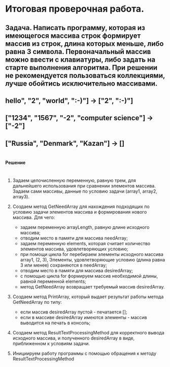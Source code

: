 # Итоговая проверочная работа.

## Задача. Написать программу, которая из имеющегося массива строк формирует массив из строк, длина которых меньше, либо равна 3 символа. Первоначальный массив можно ввести с клавиатуры, либо задать на старте выполнения алгоритма. При решении не рекомендуется пользоваться коллекциями, лучше обойтись исключительно массивами.
## hello", "2", "world", ":-)"] → ["2", ":-)"]
## ["1234", "1567", "-2", "computer science"] → ["-2"]
## ["Russia", "Denmark", "Kazan"] → []

#
**Решение**
#
1. Задаем целочисленную переменную, равную трем, для дальнейшего использования при сравнении элементов массива. Задаем сами массивы, данные по условию задачи (array1, array2, array3).
2. Создаем метод GetNeedArray для нахождения подходящих по условию задачи элементов массива и формирования нового массива. Для чего:
    * задаем переменную arrayLength, равную длине исходного массива;
    * отводим место в памяти для массива needArray;
    * задаем переменную elements, которая считает количество элементов массива, удовлетворяющих условию; 
    * при помощи цикла for перебираем элементы исходного массива array1, (2, 3), Элементы, удовлетворяющие условию (длина равна 3 или менее) сохраняются в needArray;
    * отводим место в памяти для массива desiredArray;
    * с помощью цикла for формируем массив необходимой длины, равной переменной elements;
    * метод GetNeedArray возвращает требуемый массив desiredArray.
3. Создаем метод PrintArray, который выдает результат работы метода GetNeedArray по типу:

    * если массив desiredArray пустой - печатается [];
    * если в массиве desiredArray имеются элементы - массив выводится на печать в консоль;
4. Создаем метод ResultTextProcessingMethod для корректного вывода исходного массива, и полученного  desiredArray в виде, приближенном к условиям задачи.
5. Инициируем работу программы с помощью обращения к методу ResultTextProcessingMethod

